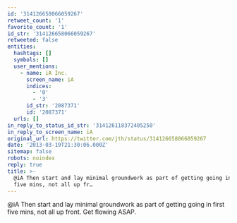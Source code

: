 ```yaml
---
id: '314126658066059267'
retweet_count: '1'
favorite_count: '1'
id_str: '314126658066059267'
retweeted: false
entities:
  hashtags: []
  symbols: []
  user_mentions:
    - name: iA Inc.
      screen_name: iA
      indices:
        - '0'
        - '3'
      id_str: '2087371'
      id: '2087371'
  urls: []
in_reply_to_status_id_str: '314126118372405250'
in_reply_to_screen_name: iA
original_url: https://twitter.com/jth/status/314126658066059267
date: '2013-03-19T21:30:06.000Z'
sitemap: false
robots: noindex
reply: true
title: >-
  @iA Then start and lay minimal groundwork as part of getting going in first
  five mins, not all up fr…
---
```


@iA Then start and lay minimal groundwork as part of getting going in first five mins, not all up front. Get flowing ASAP.